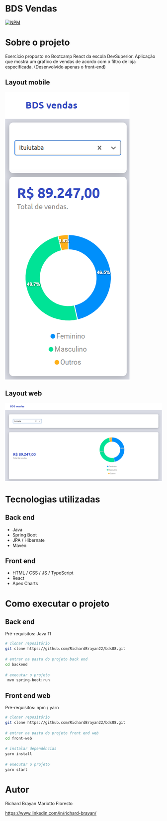 # BDS Vendas 
[![NPM](https://img.shields.io/npm/l/react)](https://github.com/RichardBrayan22/bds08/blob/main/LICENSE) 

# Sobre o projeto
Exercício proposto no Bootcamp React da escola DevSuperior. Aplicação que mostra um grafico de vendas de acordo com o filtro de loja
especificada. (Desenvolvido apenas o front-end)

## Layout mobile
![Mobile](https://github.com/RichardBrayan22/assets/blob/main/Bds08/mobile.png)

## Layout web
![Web](https://github.com/RichardBrayan22/assets/blob/main/Bds08/Web.png)


# Tecnologias utilizadas
## Back end
- Java
- Spring Boot
- JPA / Hibernate
- Maven
  
## Front end
- HTML / CSS / JS / TypeScript
- React
- Apex Charts

# Como executar o projeto

## Back end
Pré-requisitos: Java 11

```bash
# clonar repositório
git clone https://github.com/RichardBrayan22/bds08.git

# entrar na pasta do projeto back end
cd backend

# executar o projeto
 mvn spring-boot:run
```

## Front end web
Pré-requisitos: npm / yarn

```bash
# clonar repositório
git clone https://github.com/RichardBrayan22/bds08.git

# entrar na pasta do projeto front end web
cd front-web

# instalar dependências
yarn install

# executar o projeto
yarn start
```

# Autor

Richard Brayan Mariotto Floresto

https://www.linkedin.com/in/richard-brayan/
